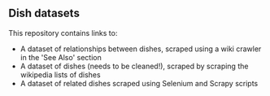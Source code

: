 ## Dish datasets

This repository contains links to:

* A dataset of relationships between dishes, scraped using a wiki crawler in the 'See Also' section
* A dataset of dishes (needs to be cleaned!), scraped by scraping the wikipedia lists of dishes
* A dataset of related dishes scraped using Selenium and Scrapy scripts
